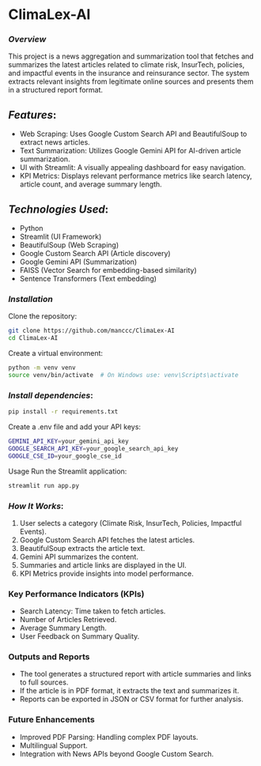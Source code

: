 # ClimaLex-AI
### _Overview_
This project is a news aggregation and summarization tool that fetches and summarizes the latest articles related to climate risk, InsurTech, policies, and impactful events in the insurance and reinsurance sector. The system extracts relevant insights from legitimate online sources and presents them in a structured report format.

## _Features_:
* Web Scraping: Uses Google Custom Search API and BeautifulSoup to extract news articles.
* Text Summarization: Utilizes Google Gemini API for AI-driven article summarization.
* UI with Streamlit: A visually appealing dashboard for easy navigation.
* KPI Metrics: Displays relevant performance metrics like search latency, article count, and average summary length.

## _Technologies Used_:
* Python
* Streamlit (UI Framework)
* BeautifulSoup (Web Scraping)
* Google Custom Search API (Article discovery)
* Google Gemini API (Summarization)
* FAISS (Vector Search for embedding-based similarity)
* Sentence Transformers (Text embedding)

### _Installation_

Clone the repository:
```bash
git clone https://github.com/manccc/ClimaLex-AI
cd ClimaLex-AI
```
Create a virtual environment:
```bash
python -m venv venv
source venv/bin/activate  # On Windows use: venv\Scripts\activate
```
### _Install dependencies_:
```bash
pip install -r requirements.txt
```
Create a .env file and add your API keys:
```bash
GEMINI_API_KEY=your_gemini_api_key
GOOGLE_SEARCH_API_KEY=your_google_search_api_key
GOOGLE_CSE_ID=your_google_cse_id
```
Usage
Run the Streamlit application:
```bash
streamlit run app.py
```
### _How It Works_:
1. User selects a category (Climate Risk, InsurTech, Policies, Impactful Events).
2. Google Custom Search API fetches the latest articles.
3. BeautifulSoup extracts the article text.
4. Gemini API summarizes the content.
5. Summaries and article links are displayed in the UI.
6. KPI Metrics provide insights into model performance.

### Key Performance Indicators (KPIs)
* Search Latency: Time taken to fetch articles.
* Number of Articles Retrieved.
* Average Summary Length.
* User Feedback on Summary Quality.

### Outputs and Reports
* The tool generates a structured report with article summaries and links to full sources.
* If the article is in PDF format, it extracts the text and summarizes it.
* Reports can be exported in JSON or CSV format for further analysis.

### Future Enhancements
* Improved PDF Parsing: Handling complex PDF layouts.
* Multilingual Support.
* Integration with News APIs beyond Google Custom Search.
